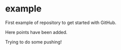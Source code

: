 # example
First example of repository to get started with GitHub. 

Here points have been added.

Trying to do some pushing!
